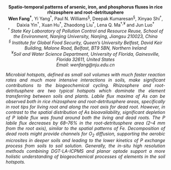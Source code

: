 <center><strong>Spatio-temporal patterns of arsenic, iron, and phosphorus fluxes in
rice </strong>

<center><strong>rhizosphere and root-detritusphere </strong>

<center><strong>Wen Fang<sup>†</sup></strong>, Yi Yang<sup>†</sup>, Paul N. Williams<sup>§</sup>, Deepak Kumaresan<sup>§</sup>,
Xinyao Shi<sup>†</sup>, Daixia Yin<sup>†</sup>, Xuan Hu<sup>†</sup>, Zhaodong Liu<sup>†</sup>, Lena Q.
Ma<sup>†,¥</sup> and Jun Luo<sup>† </sup></strong>

<center><i><sup>†</sup> State Key Laboratory of Pollution Control and Resource Reuse, School
of the Environment, Nanjing University, Nanjing, Jiangsu 210023, China

<center><i><sup>§</sup> Institute for Global Food Security, Queen’s University Belfast,
David Keir Building, Malone Road, Belfast, BT9 5BN, Northern Ireland

<center><i><sup>¥</sup>Soil and Water Science Department, University of Florida,
Gainesville, Florida 32611, United States

<center>Email: <i>wenfang@nju.edu.cn</i>

<p style="text-align:justify">Microbial hotspots, defined as small soil volumes with much faster
reaction rates and much more intensive interactions in soils, make
significant contributions to the biogeochemical cycling. Rhizosphere and
root-detritusphere are two typical hotspots which dominate the element
transferring between soils and plants. Labile flux maxima of As can be
observed both in rice rhizosphere and root-detritusphere areas,
specifically in root tips for living root and along the root axis for
dead root. However, in contrast to the spatial distribution of As
bioavailability, significant depletion of P labile flux was found around
both the living and dead roots. The P labile flux decreases by 68–76% in
the root-detritusphere area (2–4 mm from the root axis), similar to the
spatial patterns of Fe. Decomposition of dead roots might provide
channels for O<sub>2</sub> diffusion, supporting the aerobic microsites in deeper
soils and leading to the lower kinetics of P exchange process from soils
to soil solution. Generally, the in-situ high resolution methods
combining DGT-LA-ICPMS and planar optode support a more holistic
understanding of biogeochemical processes of elements in the soil
hotspots.
